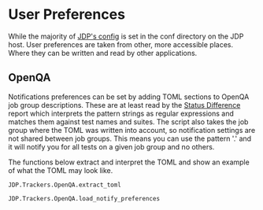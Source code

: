 # User Preferences

While the majority of [JDP's config](conf) is set in the conf directory on the
JDP host. User preferences are taken from other, more accessible places. Where
they can be written and read by other applications.

## OpenQA

Notifications preferences can be set by adding TOML sections to OpenQA job
group descriptions. These are at least read by the
[Status Difference](reports/Report-Status-Diff.html) report which interprets
the pattern strings as regular expressions and matches them against test names
and suites. The script also takes the job group where the TOML was written
into account, so notification settings are not shared between job groups. This
means you can use the pattern '.' and it will notify you for all tests on a
given job group and no others.

The functions below extract and interpret the TOML and show an example of what
the TOML may look like.

```@docs
JDP.Trackers.OpenQA.extract_toml
```

```@docs
JDP.Trackers.OpenQA.load_notify_preferences
```
